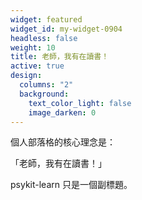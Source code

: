 ```yaml
---
widget: featured
widget_id: my-widget-0904
headless: false
weight: 10
title: 老師，我有在讀書！
active: true
design:
  columns: "2"
  background:
    text_color_light: false
    image_darken: 0
---
```



個人部落格的核心理念是：

「老師，我有在讀書！」

psykit-learn 只是一個副標題。
